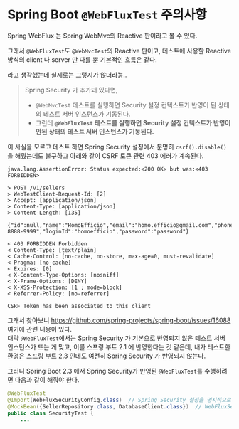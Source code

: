 # Spring Boot `@WebFluxTest` 주의사항

Spring WebFlux 는 Spring WebMvc의 Reactive 판이라고 볼 수 있다.

그래서 `@WebFluxTest`도 `@WebMvcTest`의 Reactive 판이고, 테스트에 사용할 Reactive 방식의 client 나 server 만 다를 뿐 기본적인 흐름은 같다.

라고 생각했는데 실제로는 그렇지가 않더라능..

>Spring Security 가 추가돼 있다면,  
>- `@WebMvcTest` 테스트를 실행하면 Security 설정 컨텍스트가 반영이 된 상태의 테스트 서버 인스턴스가 기동된다.
>- 그런데 **`@WebFluxTest` 테스트를 실행하면 Security 설정 컨텍스트가 반영이 안된 상태의 테스트 서버 인스턴스가 기동된다.**

이 사실을 모르고 테스트 하면 Spring Security 설정에서 분명히 `csrf().disable()`을 해줬는데도 불구하고 아래와 같이 CSRF 토큰 관련 403 에러가 계속된다.

```
java.lang.AssertionError: Status expected:<200 OK> but was:<403 FORBIDDEN>

> POST /v1/sellers
> WebTestClient-Request-Id: [2]
> Accept: [application/json]
> Content-Type: [application/json]
> Content-Length: [135]

{"id":null,"name":"HomoEfficio","email":"homo.efficio@gmail.com","phone":"010-8888-9999","loginId":"homoefficio","password":"password"}

< 403 FORBIDDEN Forbidden
< Content-Type: [text/plain]
< Cache-Control: [no-cache, no-store, max-age=0, must-revalidate]
< Pragma: [no-cache]
< Expires: [0]
< X-Content-Type-Options: [nosniff]
< X-Frame-Options: [DENY]
< X-XSS-Protection: [1 ; mode=block]
< Referrer-Policy: [no-referrer]

CSRF Token has been associated to this client

```

그래서 찾아보니 https://github.com/spring-projects/spring-boot/issues/16088 여기에 관련 내용이 있다.  
대략 `@WebFluxTest`에서는 Spring Security 가 기본으로 반영되지 않은 테스트 서버 인스턴스가 뜨는 게 맞고, 이를 스프링 부트 2.1 에 반영한다는 것 같은데, 내가 테스트한 환경은 스프링 부트 2.3 인데도 여전히 Spring Security 가 반영되지 않는다.

그러니 Spring Boot 2.3 에서 Spring Security가 반영된 `@WebFluxTest`를 수행하려면 다음과 같이 해줘야 한다.

```java
@WebFluxTest
@Import(WebFluxSecurityConfig.class)  // Spring Security 설정을 명시적으로 Import
@MockBean({SellerRepository.class, DatabaseClient.class})  // WebFluxSecurityConfig에서 주입받게 되어 있는 것들
public class SecurityTest {
    ...
```
